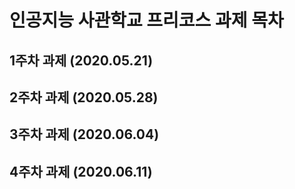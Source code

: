 # 인공지능 사관학교 프리코스 과제 목차

## 1주차 과제 (2020.05.21)

## 2주차 과제 (2020.05.28)

## 3주차 과제 (2020.06.04)

## 4주차 과제 (2020.06.11)
